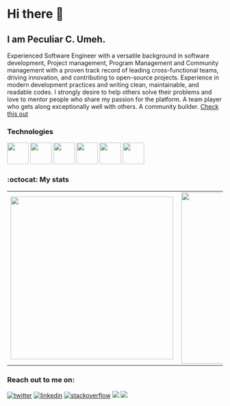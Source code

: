 # Hi there 👋

## I am Peculiar C. Umeh. 
Experienced Software Engineer with a versatile background in software development, Project management, Program Management and Community management with a proven track record of leading cross-functional teams, driving innovation, and contributing to open-source projects.
Experience in modern development practices and writing clean, maintainable, and readable codes. I strongly desire to help others solve their problems and love to mentor people who share my passion for the platform. A team player who gets along exceptionally well with others. A community builder.
[Check this out](https://github.com/peculiaruc/peculiaruc.github.io)

<h3>Technologies</h3>
<p>
<img height=50 src="https://www.vectorlogo.zone/logos/kotlinlang/kotlinlang-ar21.svg"/>
 
<img height=50 src="https://www.vectorlogo.zone/logos/android/android-ar21.svg">
 
<img height="50" src="https://www.vectorlogo.zone/logos/git-scm/git-scm-ar21.svg">
 
 <img height=50 src="https://www.vectorlogo.zone/logos/java/java-ar21.svg"/>
 
 <img height=50 src="https://www.vectorlogo.zone/logos/flutterio/flutterio-ar21.svg"/>
 
  <img height=50 src="https://www.vectorlogo.zone/logos/github/github-ar21.svg"/>
 
</p>
 
 ### :octocat: My stats

  <table>
  <tr>
      <td><img width="380px" align="left" src="https://github-readme-stats.vercel.app/api?username=peculiaruc&show_icons=true"/></td>
      <td><img width="400px" align="left" src="https://github-readme-stats.vercel.app/api/top-langs/?username=peculiaruc&hide=css&layout=compact"/></td>      
  </tr>   
</table>

### Reach out to me on:
<p>
  <a href="https://twitter.com/peculiarpec"><img src="https://img.icons8.com/color/50/000000/twitter-squared.png" alt="twitter"/></a>
  <a href="https://www.linkedin.com/in/peculiar-c-umeh"><img src="https://img.icons8.com/color/50/000000/linkedin.png" alt="linkedin"/></a>
  <a href="https://stackoverflow.com/users/11871426/peculiaruc"><img src="https://img.icons8.com/color/50/000000/stackoverflow.png" alt="stackoverflow"/></a>
  <a href="https://stackoverflow.com/users/11125430/peculiaruc"><img src="https://img.shields.io/badge/-Github-8a37db?style=flat-square&logo=Github&logoColor=white&color=black&link=https://github.com/peculiaruc?tab=repositories"/></a>
 <a href="mailto:peculiarumeh02@gmail.com"><img src="https://img.shields.io/badge/send a mail-%23D14836.svg?&style=for-the-badge&logo=gmail&logoColor=white" /></a>
<p> 


<!--
**peculiaruc/peculiaruc** is a ✨ _special_ ✨ repository because its `README.md` (this file) appears on your GitHub profile.

Here are some ideas to get you started:
-->
